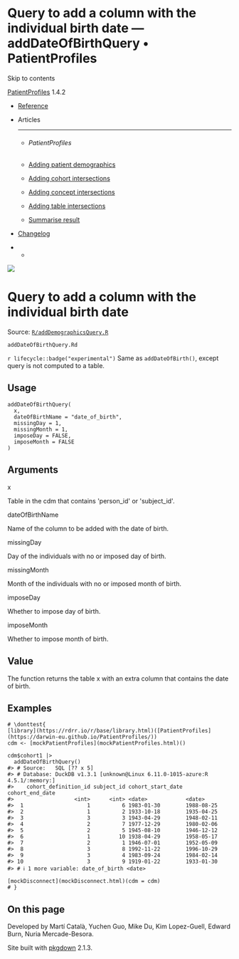 # Query to add a column with the individual birth date — addDateOfBirthQuery • PatientProfiles

Skip to contents

[PatientProfiles](../index.html) 1.4.2

  * [Reference](../reference/index.html)
  * Articles
    * * * *

    * ###### PatientProfiles

    * [Adding patient demographics](../articles/demographics.html)
    * [Adding cohort intersections](../articles/cohort-intersect.html)
    * [Adding concept intersections](../articles/concept-intersect.html)
    * [Adding table intersections](../articles/table-intersect.html)
    * [Summarise result](../articles/summarise.html)
  * [Changelog](../news/index.html)


  *   * [](https://github.com/darwin-eu/PatientProfiles/)



![](../logo.png)

# Query to add a column with the individual birth date

Source: [`R/addDemographicsQuery.R`](https://github.com/darwin-eu/PatientProfiles/blob/v1.4.2/R/addDemographicsQuery.R)

`addDateOfBirthQuery.Rd`

`r lifecycle::badge("experimental")` Same as `addDateOfBirth()`, except query is not computed to a table.

## Usage
    
    
    addDateOfBirthQuery(
      x,
      dateOfBirthName = "date_of_birth",
      missingDay = 1,
      missingMonth = 1,
      imposeDay = FALSE,
      imposeMonth = FALSE
    )

## Arguments

x
    

Table in the cdm that contains 'person_id' or 'subject_id'.

dateOfBirthName
    

Name of the column to be added with the date of birth.

missingDay
    

Day of the individuals with no or imposed day of birth.

missingMonth
    

Month of the individuals with no or imposed month of birth.

imposeDay
    

Whether to impose day of birth.

imposeMonth
    

Whether to impose month of birth.

## Value

The function returns the table x with an extra column that contains the date of birth.

## Examples
    
    
    # \donttest{
    [library](https://rdrr.io/r/base/library.html)([PatientProfiles](https://darwin-eu.github.io/PatientProfiles/))
    cdm <- [mockPatientProfiles](mockPatientProfiles.html)()
    
    cdm$cohort1 |>
      addDateOfBirthQuery()
    #> # Source:   SQL [?? x 5]
    #> # Database: DuckDB v1.3.1 [unknown@Linux 6.11.0-1015-azure:R 4.5.1/:memory:]
    #>    cohort_definition_id subject_id cohort_start_date cohort_end_date
    #>                   <int>      <int> <date>            <date>         
    #>  1                    1          6 1983-01-30        1988-08-25     
    #>  2                    1          2 1933-10-18        1935-04-25     
    #>  3                    3          3 1943-04-29        1948-02-11     
    #>  4                    2          7 1977-12-29        1980-02-06     
    #>  5                    2          5 1945-08-10        1946-12-12     
    #>  6                    1         10 1938-04-29        1958-05-17     
    #>  7                    2          1 1946-07-01        1952-05-09     
    #>  8                    3          8 1992-11-22        1996-10-29     
    #>  9                    3          4 1983-09-24        1984-02-14     
    #> 10                    3          9 1919-01-22        1933-01-30     
    #> # ℹ 1 more variable: date_of_birth <date>
    
    [mockDisconnect](mockDisconnect.html)(cdm = cdm)
    # }
    

## On this page

Developed by Martí Català, Yuchen Guo, Mike Du, Kim Lopez-Guell, Edward Burn, Nuria Mercade-Besora.

Site built with [pkgdown](https://pkgdown.r-lib.org/) 2.1.3.
